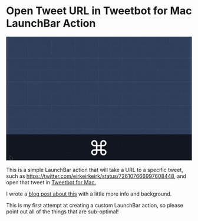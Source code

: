# Open Tweet URL in Tweetbot for Mac LaunchBar Action

![](./open-tweet-in-tweetbot.gif)

This is a simple LaunchBar action that will take a URL to a specific tweet, such as <https://twitter.com/eirkeirkeirk/status/726107666997608448>, and open that tweet in [Tweetbot for Mac.](https://itunes.apple.com/us/app/tweetbot-for-twitter/id557168941?mt=12&at=10lpjW)

I wrote a [blog post about this](http://blog.erikphansen.com/open-tweet-links-in-tweetbot-with-launchbar/) with a little more info and background.

This is my first attempt at creating a custom LaunchBar action, so please point out all of the things that are sub-optimal!